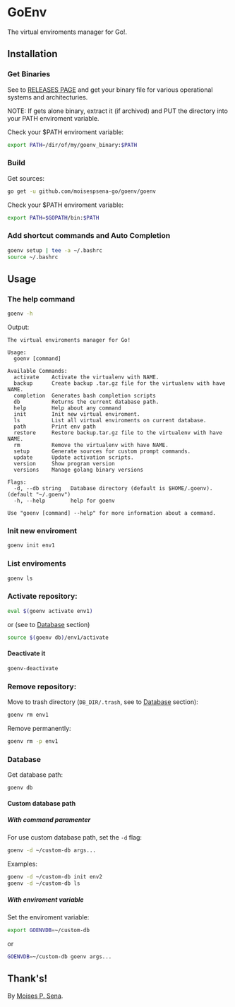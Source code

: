 # GoEnv
The virtual enviroments manager for Go!.

## Installation

### Get Binaries

See to [RELEASES PAGE](https://github.com/moisespsena-go/goenv/releases) and get your binary file for various operational systems and architecturies.

NOTE: If gets alone binary, extract it (if archived) and PUT the directory into your PATH enviroment variable.

Check your $PATH enviroment variable:

```bash
export PATH=/dir/of/my/goenv_binary:$PATH
```

### Build

Get sources:
```bash
go get -u github.com/moisespsena-go/goenv/goenv
```

Check your $PATH enviroment variable:

```bash
export PATH=$GOPATH/bin:$PATH
```

### Add shortcut commands and Auto Completion

```bash
goenv setup | tee -a ~/.bashrc
source ~/.bashrc
```

## Usage

### The help command

```bash
goenv -h
```

Output:

```
The virtual enviroments manager for Go!

Usage:
  goenv [command]

Available Commands:
  activate    Activate the virtualenv with NAME.
  backup      Create backup .tar.gz file for the virtualenv with have NAME.
  completion  Generates bash completion scripts
  db          Returns the current database path.
  help        Help about any command
  init        Init new virtual enviroment.
  ls          List all virtual enviroments on current database.
  path        Print env path
  restore     Restore backup.tar.gz file to the virtualenv with have NAME.
  rm          Remove the virtualenv with have NAME.
  setup       Generate sources for custom prompt commands.
  update      Update activation scripts.
  version     Show program version
  versions    Manage golang binary versions

Flags:
  -d, --db string   Database directory (default is $HOME/.goenv). (default "~/.goenv")
  -h, --help        help for goenv

Use "goenv [command] --help" for more information about a command.
```

### Init new enviroment

```bash
goenv init env1
```

### List enviroments

```bash
goenv ls
```

### Activate repository:

```bash
eval $(goenv activate env1)
```

or (see to [Database](#database) section)

```bash
source $(goenv db)/env1/activate
```

#### Deactivate it

```bash
goenv-deactivate
```

### Remove repository:

Move to trash directory (`DB_DIR/.trash`, see to [Database](#database) section):
```bash
goenv rm env1
```

Remove permanently:
```bash
goenv rm -p env1
```

### Database

Get database path:

```bash
goenv db
```

#### Custom database path

##### With command paramenter
For use custom database path, set the `-d` flag:

```bash
goenv -d ~/custom-db args...
```

Examples:

```bash
goenv -d ~/custom-db init env2
goenv -d ~/custom-db ls
```

##### With enviroment variable

Set the enviroment variable:
 
```bash
export GOENVDB=~/custom-db
```

or

```bash
GOENVDB=~/custom-db goenv args...
```

## Thank's!

By [Moises P. Sena](https://github.com/moisespsena).